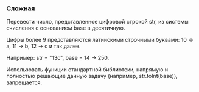 ### Сложная

Перевести число, представленное цифровой строкой str,
из системы счисления с основанием base в десятичную.

Цифры более 9 представляются латинскими строчными буквами:
10 -> a, 11 -> b, 12 -> c и так далее.

Например: str = "13c", base = 14 -> 250.

Использовать функции стандартной библиотеки, напрямую и полностью решающие данную задачу
(например, str.toInt(base)), запрещается.